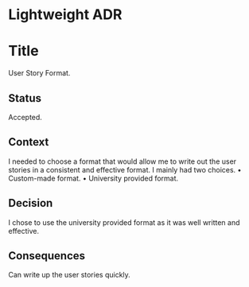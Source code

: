 # Lightweight ADR

# Title
User Story Format.

## Status
Accepted.

## Context
I needed to choose a format that would allow me to write out the user stories in a consistent and effective format. I mainly had two choices.
•	Custom-made format.
•	University provided format.

## Decision
I chose to use the university provided format as it was well written and effective.

## Consequences
Can write up the user stories quickly.
